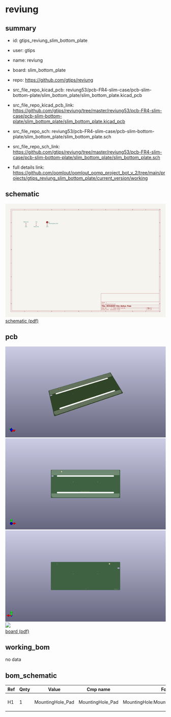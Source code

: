 # reviung
 
## summary 
* id: gtips_reviung_slim_bottom_plate
* user: gtips
* name: reviung
* board: slim_bottom_plate
* repo: https://github.com/gtips/reviung
* src_file_repo_kicad_pcb: reviung53/pcb-FR4-slim-case/pcb-slim-bottom-plate/slim_bottom_plate/slim_bottom_plate.kicad_pcb
* src_file_repo_kicad_pcb_link: https://github.com/gtips/reviung/tree/master/reviung53/pcb-FR4-slim-case/pcb-slim-bottom-plate/slim_bottom_plate/slim_bottom_plate.kicad_pcb


* src_file_repo_sch: reviung53/pcb-FR4-slim-case/pcb-slim-bottom-plate/slim_bottom_plate/slim_bottom_plate.sch
* src_file_repo_sch_link: https://github.com/gtips/reviung/tree/master/reviung53/pcb-FR4-slim-case/pcb-slim-bottom-plate/slim_bottom_plate/slim_bottom_plate.sch
* full details link: https://github.com/oomlout/oomlout_oomp_project_bot_v_2/tree/main/projects/gtips_reviung_slim_bottom_plate/current_version/working  

## schematic  
![](working_schematic_600.png)  
[schematic (pdf)](working_schematic.pdf)  

## pcb  
![](working_3d_600.png) 
![](working_3d_front_600.png)  
![](working_3d_back_600.png)  
![](working_600.png)  
[board (pdf)](working.pdf)  

## working_bom
no data

## bom_schematic
| Ref | Qnty | Value | Cmp name | Footprint | Description | Vendor | DNP | 
| --- | --- | --- | --- | --- | --- | --- | --- | 
| H1 | 1 | MountingHole_Pad | MountingHole_Pad | MountingHole:MountingHole_2.2mm_M2_Pad | Mounting Hole with connection |  |  | 



